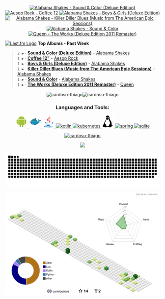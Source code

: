<!-- lastfm -->
<p align="center"><a href="https://www.last.fm/music/Alabama+Shakes/Sound+&+Color+(Deluxe+Edition)"><img src="https://lastfm.freetls.fastly.net/i/u/64s/ce2de2712ccb325f6bd50805fa8eb3ef.jpg" title="Alabama Shakes - Sound & Color (Deluxe Edition)"></a> <a href="https://www.last.fm/music/Aesop+Rock/Coffee+12%22"><img src="https://lastfm.freetls.fastly.net/i/u/64s/ea13cdbf1dc44f29a509b7e92c034711.jpg" title="Aesop Rock - Coffee 12""></a> <a href="https://www.last.fm/music/Alabama+Shakes/Boys+&+Girls+(Deluxe+Edition)"><img src="https://lastfm.freetls.fastly.net/i/u/64s/765150e00a1b8ea3576de967a3bbc952.jpg" title="Alabama Shakes - Boys & Girls (Deluxe Edition)"></a> <a href="https://www.last.fm/music/Alabama+Shakes/Killer+Diller+Blues+(Music+from+The+American+Epic+Sessions)"><img src="https://lastfm.freetls.fastly.net/i/u/64s/43764b00b5c469ab77665ab724c381cb.jpg" title="Alabama Shakes - Killer Diller Blues (Music from The American Epic Sessions)"></a> <a href="https://www.last.fm/music/Alabama+Shakes/Sound+&+Color"><img src="https://lastfm.freetls.fastly.net/i/u/64s/f8eb189af20dd743d96d46e128918a44.png" title="Alabama Shakes - Sound & Color"></a> <a href="https://www.last.fm/music/Queen/The+Works+(Deluxe+Edition+2011+Remaster)"><img src="https://lastfm.freetls.fastly.net/i/u/64s/5312b8b025f97ced730975400f7caeca.jpg" title="Queen - The Works (Deluxe Edition 2011 Remaster)"></a> </p>

<!--START_LASTFM_ALBUMS:{"period": "7day", "rows": 10}-->
<a href="https://last.fm" target="_blank"><img src="https://user-images.githubusercontent.com/17434202/215290617-e793598d-d7c9-428f-9975-156db1ba89cc.svg" alt="Last.fm Logo" width="18" height="13"/></a> **Top Albums - Past Week**

> `2 ▶️` ∙ **[Sound & Color (Deluxe Edition)](https://www.last.fm/music/Alabama+Shakes/Sound+&+Color+(Deluxe+Edition))** - [Alabama Shakes](https://www.last.fm/music/Alabama+Shakes)<br/>
> `1 ▶️` ∙ **[Coffee 12"](https://www.last.fm/music/Aesop+Rock/Coffee+12%22)** - [Aesop Rock](https://www.last.fm/music/Aesop+Rock)<br/>
> `1 ▶️` ∙ **[Boys & Girls (Deluxe Edition)](https://www.last.fm/music/Alabama+Shakes/Boys+&+Girls+(Deluxe+Edition))** - [Alabama Shakes](https://www.last.fm/music/Alabama+Shakes)<br/>
> `1 ▶️` ∙ **[Killer Diller Blues (Music from The American Epic Sessions)](https://www.last.fm/music/Alabama+Shakes/Killer+Diller+Blues+(Music+from+The+American+Epic+Sessions))** - [Alabama Shakes](https://www.last.fm/music/Alabama+Shakes)<br/>
> `1 ▶️` ∙ **[Sound & Color](https://www.last.fm/music/Alabama+Shakes/Sound+&+Color)** - [Alabama Shakes](https://www.last.fm/music/Alabama+Shakes)<br/>
> `1 ▶️` ∙ **[The Works (Deluxe Edition 2011 Remaster)](https://www.last.fm/music/Queen/The+Works+(Deluxe+Edition+2011+Remaster))** - [Queen](https://www.last.fm/music/Queen)<br/>
<!--END_LASTFM_ALBUMS-->

<p align="center"><img align="center" src="https://github-readme-stats-nine-kohl.vercel.app/api?username=cardoso-thiago&show_icons=true&locale=en&theme=gotham&hide=issues,contribs" alt="cardoso-thiago" /><img align="center" src="https://github-readme-stats-nine-kohl.vercel.app/api/top-langs?username=cardoso-thiago&show_icons=true&locale=en&layout=compact&theme=gotham" alt="cardoso-thiago" /></p>

<h3 align="center">Languages and Tools:</h3>
<p align="center"> <a href="https://developer.android.com" target="_blank"> <img src="https://github.com/devicons/devicon/blob/master/icons/android/android-original.svg" alt="android" width="40" height="40"/> </a> <a href="https://www.docker.com/" target="_blank"> <img src="https://github.com/devicons/devicon/blob/master/icons/docker/docker-original.svg" alt="docker" width="40" height="40"/> </a> <a href="https://www.java.com" target="_blank"> <img src="https://github.com/devicons/devicon/blob/master/icons/java/java-original.svg" alt="java" width="40" height="40"/> </a> <a href="https://kotlinlang.org" target="_blank"> <img src="https://www.vectorlogo.zone/logos/kotlinlang/kotlinlang-icon.svg" alt="kotlin" width="40" height="40"/> </a> <a href="https://kubernetes.io" target="_blank"> <img src="https://www.vectorlogo.zone/logos/kubernetes/kubernetes-icon.svg" alt="kubernetes" width="40" height="40"/> </a> <a href="https://www.linux.org/" target="_blank"> <img src="https://github.com/devicons/devicon/blob/master/icons/linux/linux-plain.svg" alt="linux" width="40" height="40"/> </a> <a href="https://spring.io/" target="_blank"> <img src="https://www.vectorlogo.zone/logos/springio/springio-icon.svg" alt="spring" width="40" height="40"/> </a> <a href="https://www.sqlite.org/" target="_blank"> <img src="https://www.vectorlogo.zone/logos/sqlite/sqlite-icon.svg" alt="sqlite" width="40" height="40"/> </a> </p>

<p align="center"> <a href="https://github.com/ryo-ma/github-profile-trophy"><img src="https://github-profile-trophy.vercel.app/?username=cardoso-thiago&column=7" alt="cardoso-thiago" /></a> </p>

<!--START_SECTION:comicstrip-->
<p align="center">
 <a href="https://xkcd.com/">
 <img src="https://imgs.xkcd.com/comics/alphabetical_cartogram.png" />
</a>
</p>
<!--END_SECTION:comicstrip-->

![](https://github.com/cardoso-thiago/cardoso-thiago/raw/output/github-snake.svg)

![](profile-3d-contrib/profile-green-animate.svg)
